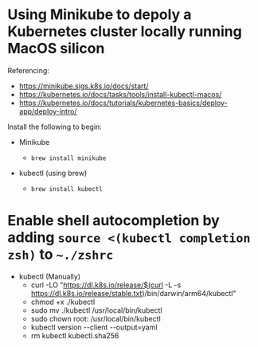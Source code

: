 # Using Minikube to depoly a Kubernetes cluster locally running MacOS silicon

Referencing:

- https://minikube.sigs.k8s.io/docs/start/
- https://kubernetes.io/docs/tasks/tools/install-kubectl-macos/
- https://kubernetes.io/docs/tutorials/kubernetes-basics/deploy-app/deploy-intro/


Install the following to begin:

- Minikube
    - `brew install minikube`

- kubectl (using brew)
    - `brew install kubectl`
# Enable shell autocompletion by adding `source <(kubectl completion zsh)` to `~./zshrc`

- kubectl (Manually)
    - curl -LO "https://dl.k8s.io/release/$(curl -L -s https://dl.k8s.io/release/stable.txt)/bin/darwin/arm64/kubectl"
    - chmod +x ./kubectl
    - sudo mv ./kubectl /usr/local/bin/kubectl
    - sudo chown root: /usr/local/bin/kubectl
    - kubectl version --client --output=yaml
    - rm kubectl kubectl.sha256

